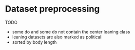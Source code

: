 # Dataset preprocessing

TODO

- some do and some do not contain the center leaning class
- leaning datasets are also marked as political
- sorted by body length
